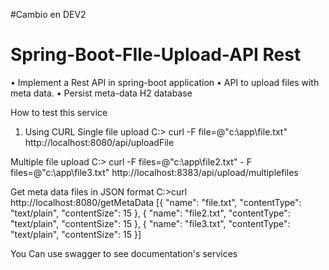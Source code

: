 ﻿#Cambio en DEV2
# Spring-Boot-FIle-Upload-API Rest
•	Implement a Rest API in spring-boot application
•	API to upload files with meta data.
•	Persist meta-data H2 database

How to test this service

1. Using CURL
Single file upload
C:\> curl -F file=@"c:\app\file.txt" http://localhost:8080/api/uploadFile

Multiple file upload
C:\> curl -F files=@"c:\app\file2.txt" - F files=@"c:\app\file3.txt" http://localhost:8383/api/upload/multiplefiles

Get meta data files in JSON format
C:\>curl http://localhost:8080/getMetaData
[{
	"name": "file.txt",
	"contentType": "text/plain",
	"contentSize": 15
}, {
	"name": "file2.txt",
	"contentType": "text/plain",
	"contentSize": 15
}, {
	"name": "file3.txt",
	"contentType": "text/plain",
	"contentSize": 15
}]

You Can use swagger to see documentation's services
